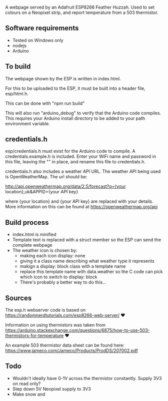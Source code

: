 A webpage served by an Adafruit ESP8266 Feather Huzzah. Used to set colours on a Neopixel strip, and report temperature from a 503 thermistor.

## Software requirements
- Tested on Windows only
- nodejs
- Arduino

## To build
The webpage shown by the ESP is written in index.html.

For this to be uploaded to the ESP, it must be built into a header file, esp/html.h.

This can be done with "npm run build"

This will also run "arduino_debug" to verify that the Arduino code compiles. This requires your Arduino install directory to be added to your path environment variable.

## credentials.h
esp/credentials.h must exist for the Arduino code to compile. A credentials.example.h is included. Enter your WiFi name and password in this file, leaving the "" in place, and rename this file to credentials.h.

credentials.h also includes a weather API URL. The weather API being used is OpenWeatherMap. The url should be:

http://api.openweathermap.org/data/2.5/forecast?q={your location},uk&APPID={your API key}

where {your location} and {your API key} are replaced with your details. More information on this can be found at https://openweathermap.org/api

## Build process
- index.html is minified
- Template text is replaced with a struct member so the ESP can send the complete webpage
- The weather icon is chosen by:
  - making each icon display: none
  - giving it a class name describing what weather type it represents
  - makign a display: block class with a template name
  - replace this template name with data.weather so the C code can pick which icon to switch to display: block
  - There's probably a better way to do this...

## Sources
The esp.h webserver code is based on https://randomnerdtutorials.com/esp8266-web-server/ :heart:

Information on using thermistors was taken from https://arduino.stackexchange.com/questions/6875/how-to-use-503-thermistors-for-temperature :heart:

An example 503 thermistor data sheet can be found here: https://www.jameco.com/Jameco/Products/ProdDS/207002.pdf

## Todo
- Wouldn't ideally have 0-1V across the thermistor constantly. Supply 3V3 on read only?
- Step down 5V Neopixel supply to 3V3
- Make snow and 
